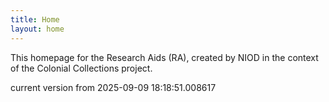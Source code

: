 ```yaml
---
title: Home
layout: home
---
```


This homepage for the Research Aids (RA), created by NIOD in the context of the Colonial Collections project. 


current version from 2025-09-09 18:18:51.008617